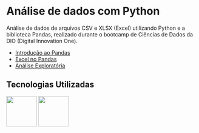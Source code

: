 # Análise de dados com Python
Análise de dados de arquivos CSV e XLSX (Excel) utilizando Python e a biblioteca Pandas, realizado durante o bootcamp de Ciências de Dados da DIO (Digital Innovation One).
- [Introdução ao Pandas](https://github.com/isabellegomesv/analise-de-dados-com-python/blob/master/introducao-pandas.ipynb)
- [Excel no Pandas](https://github.com/isabellegomesv/analise-de-dados-com-python/blob/master/pandas_excel.ipynb)
- [Análise Exploratória](https://github.com/isabellegomesv/analise-de-dados-com-python/blob/master/pandas_excel.ipynb)
## Tecnologias Utilizadas
 <img src="https://cdn.jsdelivr.net/gh/devicons/devicon/icons/jupyter/jupyter-original-wordmark.svg" width=80px height=80px/> <img src="https://cdn.jsdelivr.net/gh/devicons/devicon/icons/python/python-original-wordmark.svg" width=80px height=80px/>
